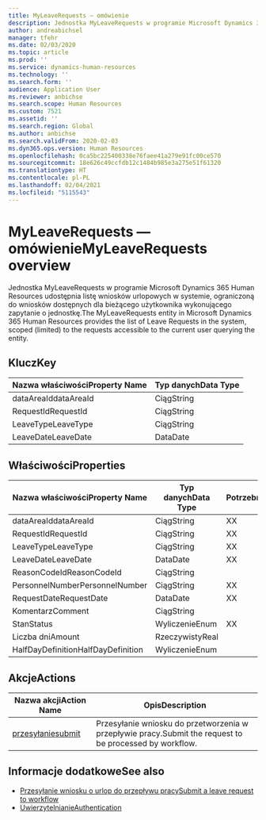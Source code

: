 ```yaml
---
title: MyLeaveRequests — omówienie
description: Jednostka MyLeaveRequests w programie Microsoft Dynamics 365 Human Resources udostępnia listę wniosków urlopowych w systemie, ograniczoną do wniosków dostępnych dla bieżącego użytkownika wykonującego zapytanie o jednostkę.
author: andreabichsel
manager: tfehr
ms.date: 02/03/2020
ms.topic: article
ms.prod: ''
ms.service: dynamics-human-resources
ms.technology: ''
ms.search.form: ''
audience: Application User
ms.reviewer: anbichse
ms.search.scope: Human Resources
ms.custom: 7521
ms.assetid: ''
ms.search.region: Global
ms.author: anbichse
ms.search.validFrom: 2020-02-03
ms.dyn365.ops.version: Human Resources
ms.openlocfilehash: 0ca5bc225400338e76faee41a279e91fc00ce570
ms.sourcegitcommit: 18e626c49ccfdb12c1484b985e3a275e51f61320
ms.translationtype: HT
ms.contentlocale: pl-PL
ms.lasthandoff: 02/04/2021
ms.locfileid: "5115543"
---
```

# <a name="myleaverequests-overview"></a><span data-ttu-id="957f8-103">MyLeaveRequests — omówienie</span><span class="sxs-lookup"><span data-stu-id="957f8-103">MyLeaveRequests overview</span></span>

<span data-ttu-id="957f8-104">Jednostka MyLeaveRequests w programie Microsoft Dynamics 365 Human Resources udostępnia listę wniosków urlopowych w systemie, ograniczoną do wniosków dostępnych dla bieżącego użytkownika wykonującego zapytanie o jednostkę.</span><span class="sxs-lookup"><span data-stu-id="957f8-104">The MyLeaveRequests entity in Microsoft Dynamics 365 Human Resources provides the list of Leave Requests in the system, scoped (limited) to the requests accessible to the current user querying the entity.</span></span>

## <a name="key"></a><span data-ttu-id="957f8-105">Klucz</span><span class="sxs-lookup"><span data-stu-id="957f8-105">Key</span></span>

  | <span data-ttu-id="957f8-106">Nazwa właściwości</span><span class="sxs-lookup"><span data-stu-id="957f8-106">Property Name</span></span> | <span data-ttu-id="957f8-107">Typ danych</span><span class="sxs-lookup"><span data-stu-id="957f8-107">Data Type</span></span> |
  |---------------|-----------|
  | <span data-ttu-id="957f8-108">dataAreaId</span><span class="sxs-lookup"><span data-stu-id="957f8-108">dataAreaId</span></span>    | <span data-ttu-id="957f8-109">Ciąg</span><span class="sxs-lookup"><span data-stu-id="957f8-109">String</span></span>    |
  | <span data-ttu-id="957f8-110">RequestId</span><span class="sxs-lookup"><span data-stu-id="957f8-110">RequestId</span></span>     | <span data-ttu-id="957f8-111">Ciąg</span><span class="sxs-lookup"><span data-stu-id="957f8-111">String</span></span>    |
  | <span data-ttu-id="957f8-112">LeaveType</span><span class="sxs-lookup"><span data-stu-id="957f8-112">LeaveType</span></span>     | <span data-ttu-id="957f8-113">Ciąg</span><span class="sxs-lookup"><span data-stu-id="957f8-113">String</span></span>    |
  | <span data-ttu-id="957f8-114">LeaveDate</span><span class="sxs-lookup"><span data-stu-id="957f8-114">LeaveDate</span></span>     | <span data-ttu-id="957f8-115">Data</span><span class="sxs-lookup"><span data-stu-id="957f8-115">Date</span></span>      |
  
## <a name="properties"></a><span data-ttu-id="957f8-116">Właściwości</span><span class="sxs-lookup"><span data-stu-id="957f8-116">Properties</span></span>

  | <span data-ttu-id="957f8-117">Nazwa właściwości</span><span class="sxs-lookup"><span data-stu-id="957f8-117">Property Name</span></span>     | <span data-ttu-id="957f8-118">Typ danych</span><span class="sxs-lookup"><span data-stu-id="957f8-118">Data Type</span></span> | <span data-ttu-id="957f8-119">Potrzebne</span><span class="sxs-lookup"><span data-stu-id="957f8-119">Required</span></span> |
  |-------------------|-----------|----------|
  | <span data-ttu-id="957f8-120">dataAreaId</span><span class="sxs-lookup"><span data-stu-id="957f8-120">dataAreaId</span></span>        | <span data-ttu-id="957f8-121">Ciąg</span><span class="sxs-lookup"><span data-stu-id="957f8-121">String</span></span>    | <span data-ttu-id="957f8-122">X</span><span class="sxs-lookup"><span data-stu-id="957f8-122">X</span></span>        |
  | <span data-ttu-id="957f8-123">RequestId</span><span class="sxs-lookup"><span data-stu-id="957f8-123">RequestId</span></span>         | <span data-ttu-id="957f8-124">Ciąg</span><span class="sxs-lookup"><span data-stu-id="957f8-124">String</span></span>    | <span data-ttu-id="957f8-125">X</span><span class="sxs-lookup"><span data-stu-id="957f8-125">X</span></span>        |
  | <span data-ttu-id="957f8-126">LeaveType</span><span class="sxs-lookup"><span data-stu-id="957f8-126">LeaveType</span></span>         | <span data-ttu-id="957f8-127">Ciąg</span><span class="sxs-lookup"><span data-stu-id="957f8-127">String</span></span>    | <span data-ttu-id="957f8-128">X</span><span class="sxs-lookup"><span data-stu-id="957f8-128">X</span></span>        |
  | <span data-ttu-id="957f8-129">LeaveDate</span><span class="sxs-lookup"><span data-stu-id="957f8-129">LeaveDate</span></span>         | <span data-ttu-id="957f8-130">Data</span><span class="sxs-lookup"><span data-stu-id="957f8-130">Date</span></span>      | <span data-ttu-id="957f8-131">X</span><span class="sxs-lookup"><span data-stu-id="957f8-131">X</span></span>        |
  | <span data-ttu-id="957f8-132">ReasonCodeId</span><span class="sxs-lookup"><span data-stu-id="957f8-132">ReasonCodeId</span></span>      | <span data-ttu-id="957f8-133">Ciąg</span><span class="sxs-lookup"><span data-stu-id="957f8-133">String</span></span>    |          |
  | <span data-ttu-id="957f8-134">PersonnelNumber</span><span class="sxs-lookup"><span data-stu-id="957f8-134">PersonnelNumber</span></span>   | <span data-ttu-id="957f8-135">Ciąg</span><span class="sxs-lookup"><span data-stu-id="957f8-135">String</span></span>    | <span data-ttu-id="957f8-136">X</span><span class="sxs-lookup"><span data-stu-id="957f8-136">X</span></span>        |
  | <span data-ttu-id="957f8-137">RequestDate</span><span class="sxs-lookup"><span data-stu-id="957f8-137">RequestDate</span></span>       | <span data-ttu-id="957f8-138">Data</span><span class="sxs-lookup"><span data-stu-id="957f8-138">Date</span></span>      | <span data-ttu-id="957f8-139">X</span><span class="sxs-lookup"><span data-stu-id="957f8-139">X</span></span>        |
  | <span data-ttu-id="957f8-140">Komentarz</span><span class="sxs-lookup"><span data-stu-id="957f8-140">Comment</span></span>           | <span data-ttu-id="957f8-141">Ciąg</span><span class="sxs-lookup"><span data-stu-id="957f8-141">String</span></span>    |          |
  | <span data-ttu-id="957f8-142">Stan</span><span class="sxs-lookup"><span data-stu-id="957f8-142">Status</span></span>            | <span data-ttu-id="957f8-143">Wyliczenie</span><span class="sxs-lookup"><span data-stu-id="957f8-143">Enum</span></span>      | <span data-ttu-id="957f8-144">X</span><span class="sxs-lookup"><span data-stu-id="957f8-144">X</span></span>        |
  | <span data-ttu-id="957f8-145">Liczba dni</span><span class="sxs-lookup"><span data-stu-id="957f8-145">Amount</span></span>            | <span data-ttu-id="957f8-146">Rzeczywisty</span><span class="sxs-lookup"><span data-stu-id="957f8-146">Real</span></span>      |          |
  | <span data-ttu-id="957f8-147">HalfDayDefinition</span><span class="sxs-lookup"><span data-stu-id="957f8-147">HalfDayDefinition</span></span> | <span data-ttu-id="957f8-148">Wyliczenie</span><span class="sxs-lookup"><span data-stu-id="957f8-148">Enum</span></span>      |          |

## <a name="actions"></a><span data-ttu-id="957f8-149">Akcje</span><span class="sxs-lookup"><span data-stu-id="957f8-149">Actions</span></span>

 | <span data-ttu-id="957f8-150">Nazwa akcji</span><span class="sxs-lookup"><span data-stu-id="957f8-150">Action Name</span></span>                               | <span data-ttu-id="957f8-151">Opis</span><span class="sxs-lookup"><span data-stu-id="957f8-151">Description</span></span>                                     |
 |-------------------------------------------|-------------------------------------------------|
 | [<span data-ttu-id="957f8-152">przesyłanie</span><span class="sxs-lookup"><span data-stu-id="957f8-152">submit</span></span>](hr-developer-api-myleaverequests-submit.md)   | <span data-ttu-id="957f8-153">Przesyłanie wniosku do przetworzenia w przepływie pracy.</span><span class="sxs-lookup"><span data-stu-id="957f8-153">Submit the request to be processed by workflow.</span></span> |

## <a name="see-also"></a><span data-ttu-id="957f8-154">Informacje dodatkowe</span><span class="sxs-lookup"><span data-stu-id="957f8-154">See also</span></span>

- [<span data-ttu-id="957f8-155">Przesyłanie wniosku o urlop do przepływu pracy</span><span class="sxs-lookup"><span data-stu-id="957f8-155">Submit a leave request to workflow</span></span>](hr-developer-api-myleaverequests-submit.md)
- [<span data-ttu-id="957f8-156">Uwierzytelnianie</span><span class="sxs-lookup"><span data-stu-id="957f8-156">Authentication</span></span>](hr-developer-api-authentication.md)